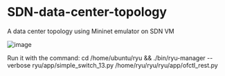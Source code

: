 # SDN-data-center-topology
A data center topology using Mininet emulator on SDN VM 

![image](https://user-images.githubusercontent.com/22559413/111225882-bb6da800-85b6-11eb-9c8c-f91822c1370a.png)

Run it with the command: cd /home/ubuntu/ryu && ./bin/ryu-manager --verbose ryu/app/simple_switch_13.py /home/ryu/ryu/ryu/app/ofctl_rest.py
